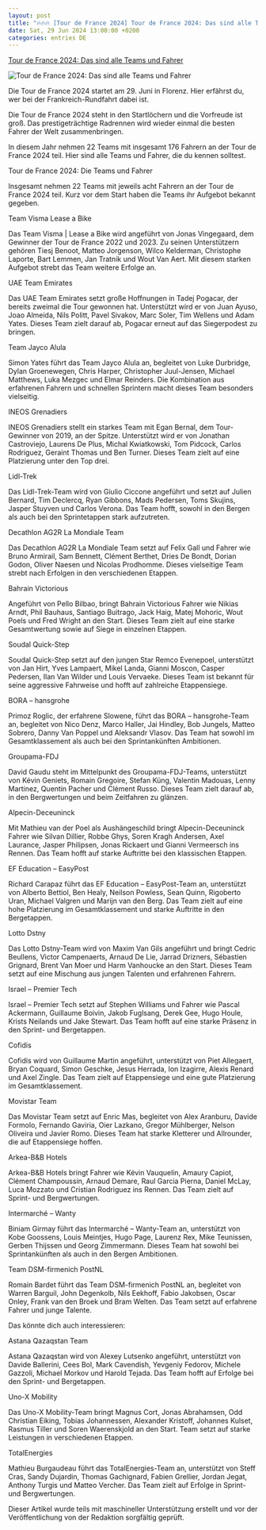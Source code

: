 ```yaml
---
layout: post
title: "🔥🔥🔥 [Tour de France 2024] Tour de France 2024: Das sind alle Teams und Fahrer"
date: Sat, 29 Jun 2024 13:00:00 +0200
categories: entries DE
---
```

[Tour de France 2024: Das sind alle Teams und Fahrer](https://www.derwesten.de/sport/sportmix/tour-de-france-2024-fahrer-teams-id301025680.html)

![Tour de France 2024: Das sind alle Teams und Fahrer](https://www.derwesten.de/wp-content/uploads/sites/8/2024/06/imago1043259905h-e1719494120294.jpg)

Die Tour de France 2024 startet am 29. Juni in Florenz. Hier erfährst du, wer bei der Frankreich-Rundfahrt dabei ist.

Die Tour de France 2024 steht in den Startlöchern und die Vorfreude ist groß. Das prestigeträchtige Radrennen wird wieder einmal die besten Fahrer der Welt zusammenbringen.

In diesem Jahr nehmen 22 Teams mit insgesamt 176 Fahrern an der Tour de France 2024 teil. Hier sind alle Teams und Fahrer, die du kennen solltest.

Tour de France 2024: Die Teams und Fahrer

Insgesamt nehmen 22 Teams mit jeweils acht Fahrern an der Tour de France 2024 teil. Kurz vor dem Start haben die Teams ihr Aufgebot bekannt gegeben.

Team Visma Lease a Bike

Das Team Visma | Lease a Bike wird angeführt von Jonas Vingegaard, dem Gewinner der Tour de France 2022 und 2023. Zu seinen Unterstützern gehören Tiesj Benoot, Matteo Jorgenson, Wilco Kelderman, Christophe Laporte, Bart Lemmen, Jan Tratnik und Wout Van Aert. Mit diesem starken Aufgebot strebt das Team weitere Erfolge an.

UAE Team Emirates

Das UAE Team Emirates setzt große Hoffnungen in Tadej Pogacar, der bereits zweimal die Tour gewonnen hat. Unterstützt wird er von Juan Ayuso, Joao Almeida, Nils Politt, Pavel Sivakov, Marc Soler, Tim Wellens und Adam Yates. Dieses Team zielt darauf ab, Pogacar erneut auf das Siegerpodest zu bringen.

Team Jayco Alula

Simon Yates führt das Team Jayco Alula an, begleitet von Luke Durbridge, Dylan Groenewegen, Chris Harper, Christopher Juul-Jensen, Michael Matthews, Luka Mezgec und Elmar Reinders. Die Kombination aus erfahrenen Fahrern und schnellen Sprintern macht dieses Team besonders vielseitig.

INEOS Grenadiers

INEOS Grenadiers stellt ein starkes Team mit Egan Bernal, dem Tour-Gewinner von 2019, an der Spitze. Unterstützt wird er von Jonathan Castroviejo, Laurens De Plus, Michal Kwiatkowski, Tom Pidcock, Carlos Rodriguez, Geraint Thomas und Ben Turner. Dieses Team zielt auf eine Platzierung unter den Top drei.

Lidl-Trek

Das Lidl-Trek-Team wird von Giulio Ciccone angeführt und setzt auf Julien Bernard, Tim Declercq, Ryan Gibbons, Mads Pedersen, Toms Skujins, Jasper Stuyven und Carlos Verona. Das Team hofft, sowohl in den Bergen als auch bei den Sprintetappen stark aufzutreten.

Decathlon AG2R La Mondiale Team

Das Decathlon AG2R La Mondiale Team setzt auf Felix Gall und Fahrer wie Bruno Armirail, Sam Bennett, Clément Berthet, Dries De Bondt, Dorian Godon, Oliver Naesen und Nicolas Prodhomme. Dieses vielseitige Team strebt nach Erfolgen in den verschiedenen Etappen.

Bahrain Victorious

Angeführt von Pello Bilbao, bringt Bahrain Victorious Fahrer wie Nikias Arndt, Phil Bauhaus, Santiago Buitrago, Jack Haig, Matej Mohoric, Wout Poels und Fred Wright an den Start. Dieses Team zielt auf eine starke Gesamtwertung sowie auf Siege in einzelnen Etappen.

Soudal Quick-Step

Soudal Quick-Step setzt auf den jungen Star Remco Evenepoel, unterstützt von Jan Hirt, Yves Lampaert, Mikel Landa, Gianni Moscon, Casper Pedersen, Ilan Van Wilder und Louis Vervaeke. Dieses Team ist bekannt für seine aggressive Fahrweise und hofft auf zahlreiche Etappensiege.

BORA – hansgrohe

Primoz Roglic, der erfahrene Slowene, führt das BORA – hansgrohe-Team an, begleitet von Nico Denz, Marco Haller, Jai Hindley, Bob Jungels, Matteo Sobrero, Danny Van Poppel und Aleksandr Vlasov. Das Team hat sowohl im Gesamtklassement als auch bei den Sprintankünften Ambitionen.

Groupama-FDJ

David Gaudu steht im Mittelpunkt des Groupama-FDJ-Teams, unterstützt von Kévin Geniets, Romain Gregoire, Stefan Küng, Valentin Madouas, Lenny Martinez, Quentin Pacher und Clément Russo. Dieses Team zielt darauf ab, in den Bergwertungen und beim Zeitfahren zu glänzen.

Alpecin-Deceuninck

Mit Mathieu van der Poel als Aushängeschild bringt Alpecin-Deceuninck Fahrer wie Silvan Dillier, Robbe Ghys, Soren Kragh Andersen, Axel Laurance, Jasper Philipsen, Jonas Rickaert und Gianni Vermeersch ins Rennen. Das Team hofft auf starke Auftritte bei den klassischen Etappen.

EF Education – EasyPost

Richard Carapaz führt das EF Education – EasyPost-Team an, unterstützt von Alberto Bettiol, Ben Healy, Neilson Powless, Sean Quinn, Rigoberto Uran, Michael Valgren und Marijn van den Berg. Das Team zielt auf eine hohe Platzierung im Gesamtklassement und starke Auftritte in den Bergetappen.

Lotto Dstny

Das Lotto Dstny-Team wird von Maxim Van Gils angeführt und bringt Cedric Beullens, Victor Campenaerts, Arnaud De Lie, Jarrad Drizners, Sébastien Grignard, Brent Van Moer und Harm Vanhoucke an den Start. Dieses Team setzt auf eine Mischung aus jungen Talenten und erfahrenen Fahrern.

Israel – Premier Tech

Israel – Premier Tech setzt auf Stephen Williams und Fahrer wie Pascal Ackermann, Guillaume Boivin, Jakob Fuglsang, Derek Gee, Hugo Houle, Krists Neilands und Jake Stewart. Das Team hofft auf eine starke Präsenz in den Sprint- und Bergetappen.

Cofidis

Cofidis wird von Guillaume Martin angeführt, unterstützt von Piet Allegaert, Bryan Coquard, Simon Geschke, Jesus Herrada, Ion Izagirre, Alexis Renard und Axel Zingle. Das Team zielt auf Etappensiege und eine gute Platzierung im Gesamtklassement.

Movistar Team

Das Movistar Team setzt auf Enric Mas, begleitet von Alex Aranburu, Davide Formolo, Fernando Gaviria, Oier Lazkano, Gregor Mühlberger, Nelson Oliveira und Javier Romo. Dieses Team hat starke Kletterer und Allrounder, die auf Etappensiege hoffen.

Arkea-B&B Hotels

Arkea-B&B Hotels bringt Fahrer wie Kévin Vauquelin, Amaury Capiot, Clément Champoussin, Arnaud Demare, Raul Garcia Pierna, Daniel McLay, Luca Mozzato und Cristian Rodriguez ins Rennen. Das Team zielt auf Sprint- und Bergwertungen.

Intermarché – Wanty

Biniam Girmay führt das Intermarché – Wanty-Team an, unterstützt von Kobe Goossens, Louis Meintjes, Hugo Page, Laurenz Rex, Mike Teunissen, Gerben Thijssen und Georg Zimmermann. Dieses Team hat sowohl bei Sprintankünften als auch in den Bergen Ambitionen.

Team DSM-firmenich PostNL

Romain Bardet führt das Team DSM-firmenich PostNL an, begleitet von Warren Barguil, John Degenkolb, Nils Eekhoff, Fabio Jakobsen, Oscar Onley, Frank van den Broek und Bram Welten. Das Team setzt auf erfahrene Fahrer und junge Talente.

Das könnte dich auch interessieren:

Astana Qazaqstan Team

Astana Qazaqstan wird von Alexey Lutsenko angeführt, unterstützt von Davide Ballerini, Cees Bol, Mark Cavendish, Yevgeniy Fedorov, Michele Gazzoli, Michael Morkov und Harold Tejada. Das Team hofft auf Erfolge bei den Sprint- und Bergetappen.

Uno-X Mobility

Das Uno-X Mobility-Team bringt Magnus Cort, Jonas Abrahamsen, Odd Christian Eiking, Tobias Johannessen, Alexander Kristoff, Johannes Kulset, Rasmus Tiller und Soren Waerenskjold an den Start. Team setzt auf starke Leistungen in verschiedenen Etappen.

TotalEnergies

Mathieu Burgaudeau führt das TotalEnergies-Team an, unterstützt von Steff Cras, Sandy Dujardin, Thomas Gachignard, Fabien Grellier, Jordan Jegat, Anthony Turgis und Matteo Vercher. Das Team zielt auf Erfolge in Sprint- und Bergwertungen.

Dieser Artikel wurde teils mit maschineller Unterstützung erstellt und vor der Veröffentlichung von der Redaktion sorgfältig geprüft.

